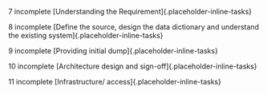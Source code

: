 7 incomplete [Understanding the Requirement]{.placeholder-inline-tasks}

8 incomplete [Define the source, design the data dictionary and
understand the existing system]{.placeholder-inline-tasks}

9 incomplete [Providing initial dump]{.placeholder-inline-tasks}

10 incomplete [Architecture design and
sign-off]{.placeholder-inline-tasks}

11 incomplete [Infrastructure/ access]{.placeholder-inline-tasks}
